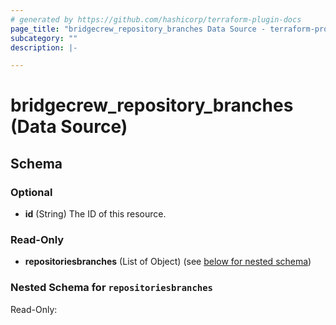 ```yaml
---
# generated by https://github.com/hashicorp/terraform-plugin-docs
page_title: "bridgecrew_repository_branches Data Source - terraform-provider-bridgecrew"
subcategory: ""
description: |-

---
```


# bridgecrew_repository_branches (Data Source)





<!-- schema generated by tfplugindocs -->
## Schema

### Optional

- **id** (String) The ID of this resource.

### Read-Only

- **repositoriesbranches** (List of Object) (see [below for nested schema](#nestedatt--repositoriesbranches))

<a id="nestedatt--repositoriesbranches"></a>
### Nested Schema for `repositoriesbranches`

Read-Only:
